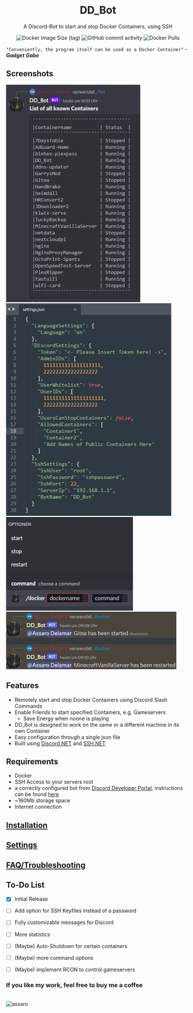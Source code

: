 <h1 align="center">DD_Bot</h1>

<p align="center">A Discord-Bot to start and stop Docker Containers, using SSH</p>

<p align="center">
<img alt="Docker Image Size (tag)" src="https://img.shields.io/docker/image-size/assaro/ddbot/latest?style=for-the-badge">
<img alt="GitHub commit activity" src="https://img.shields.io/github/commit-activity/m/assaro/DD_Bot?color=brightgreen&style=for-the-badge">
<img alt="Docker Pulls" src="https://img.shields.io/docker/pulls/assaro/ddbot?style=for-the-badge"></p>

`"Conveniently, the program itself can be used as a Docker Container"` - ***Gadget Gabe***

## Screenshots

![Show Status of Containers](/pics/Listcommand.png)
![Structured Settings File](pics/Settings.png)
![Send Command to Server](pics/Dockercommand.png)
![Bot's reply to command](pics/Dockerstart.png)

## Features

- Remotely start and stop Docker Containers using Discord Slash Commands
- Enable Friends to start specified Containers, e.g. Gameservers
    - Save Energy when noone is playing
- DD_Bot is designed to work on the same or a different machine in its own Container
- Easy configuration through a single json file
- Built using [Discord.NET](https://github.com/discord-net/Discord.Net) and [SSH.NET](https://github.com/sshnet/SSH.NET)

## Requirements

- Docker
- SSH Access to your servers root
- a correctly configured bot from [Discord Developer Portal](https://discord.com/developers/), instructions can be found [here](/sites/discordbot.md)
- ~160Mb storage space
- Internet connection

## [Installation](/sites/installation.md)

## [Settings](/sites/settings.md)

## [FAQ/Troubleshooting](/sites/faq.md)

## To-Do List

- [x] Initial Release
- [ ] Add option for SSH Keyfiles instead of a password
- [ ] Fully customizable messages for Discord
- [ ] More statistics
- [ ] \(Maybe) Auto-Shutdown for certain containers
- [ ] \(Maybe) more command options
- [ ] \(Maybe) implement RCON to control gameservers


### If you like my work, feel free to buy me a coffee
<p>
<br><a href="https://www.buymeacoffee.com/assaro"> <img align="left" src="https://cdn.buymeacoffee.com/buttons/v2/default-yellow.png" height="50" width="210" alt="assaro" /></a></p>

